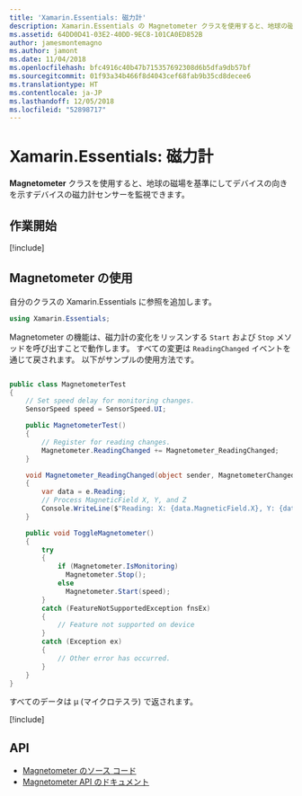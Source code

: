 ```yaml
---
title: 'Xamarin.Essentials: 磁力計'
description: Xamarin.Essentials の Magnetometer クラスを使用すると、地球の磁場を基準にしてデバイスの向きを示すデバイスの磁力計センサーを監視できます。
ms.assetid: 64DD0D41-03E2-40DD-9EC8-101CA0ED852B
author: jamesmontemagno
ms.author: jamont
ms.date: 11/04/2018
ms.openlocfilehash: bfc4916c40b47b715357692308d6b5dfa9db57bf
ms.sourcegitcommit: 01f93a34b466f8d4043cef68fab9b35cd8decee6
ms.translationtype: HT
ms.contentlocale: ja-JP
ms.lasthandoff: 12/05/2018
ms.locfileid: "52898717"
---
```

# <a name="xamarinessentials-magnetometer"></a>Xamarin.Essentials: 磁力計

**Magnetometer** クラスを使用すると、地球の磁場を基準にしてデバイスの向きを示すデバイスの磁力計センサーを監視できます。

## <a name="get-started"></a>作業開始

[!include[](~/essentials/includes/get-started.md)]

## <a name="using-magnetometer"></a>Magnetometer の使用

自分のクラスの Xamarin.Essentials に参照を追加します。

```csharp
using Xamarin.Essentials;
```

Magnetometer の機能は、磁力計の変化をリッスンする `Start` および `Stop` メソッドを呼び出すことで動作します。 すべての変更は `ReadingChanged` イベントを通じて戻されます。 以下がサンプルの使用方法です。

```csharp

public class MagnetometerTest
{
    // Set speed delay for monitoring changes.
    SensorSpeed speed = SensorSpeed.UI;

    public MagnetometerTest()
    {
        // Register for reading changes.
        Magnetometer.ReadingChanged += Magnetometer_ReadingChanged;
    }

    void Magnetometer_ReadingChanged(object sender, MagnetometerChangedEventArgs e)
    {
        var data = e.Reading;
        // Process MagneticField X, Y, and Z
        Console.WriteLine($"Reading: X: {data.MagneticField.X}, Y: {data.MagneticField.Y}, Z: {data.MagneticField.Z}");
    }

    public void ToggleMagnetometer()
    {
        try
        {
            if (Magnetometer.IsMonitoring)
              Magnetometer.Stop();
            else
              Magnetometer.Start(speed);
        }
        catch (FeatureNotSupportedException fnsEx)
        {
            // Feature not supported on device
        }
        catch (Exception ex)
        {
            // Other error has occurred.
        }
    }
}
```

すべてのデータは µ (マイクロテスラ) で返されます。

[!include[](~/essentials/includes/sensor-speed.md)]

## <a name="api"></a>API

- [Magnetometer のソース コード](https://github.com/xamarin/Essentials/tree/master/Xamarin.Essentials/Magnetometer)
- [Magnetometer API のドキュメント](xref:Xamarin.Essentials.Magnetometer)
